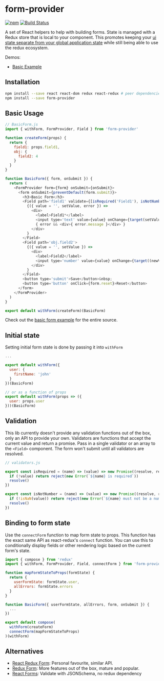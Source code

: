 # form-provider

[![npm](https://img.shields.io/npm/v/form-provider.svg?style=flat-square)](https://www.npmjs.com/package/form-provider)
[![Build Status](https://travis-ci.org/jschr/form-provider.svg?branch=master)](https://travis-ci.org/jschr/form-provider)

A set of React helpers to help with building forms. State is managed with a Redux store that is local to your component. This promotes keeping your [ui state separate from your global application state](https://github.com/reactjs/redux/issues/1287#issuecomment-175351978) while still being able to use the redux ecosystem.

Demos:
  * [Basic Example](http://form-provider-basic-example.surge.sh/)

## Installation

```bash
npm install --save react react-dom redux react-redux # peer dependencies
npm install --save form-provider
```

## Basic Usage

```js
// BasicForm.js
import { withForm, FormProvider, Field } from 'form-provider'

function createForm(props) {
  return {
    field1: props.field1,
    obj: {
      field2: 4
    }
  }
}

function BasicForm({ form, onSubmit }) {
  return (
    <FormProvider form={form} onSubmit={onSubmit}>
      <form onSubmit={preventDefault(form.submit)}>
        <h3>Basic Form</h3>
        <Field path='field1' validate={[isRequired('Field1'), isNotNumber('Field1')]}>
          {({ value = '', setValue, error }) =>
            <div>
              <label>Field1*</label>
              <input type='text' value={value} onChange={target(setValue)} />
              { error && <div>{ error.message }</div> }
            </div>
          }
        </Field>
        <Field path='obj.field2'>
          {({ value = '', setValue }) =>
            <div>
              <label>Field2</label>
              <input type='number' value={value} onChange={target((newValue) => setValue(+newValue))} />
            </div>
          }
        </Field>
        <button type='submit'>Save</button>&nbsp;
        <button type='button' onClick={form.reset}>Reset</button>
      </form>
    </FormProvider>
  )
}

export default withForm(createForm)(BasicForm)

```

Check out the [basic form example](examples/basic) for the entire source.

## Initial state

Setting initial form state is done by passing it into `withForm`

```js
...

export default withForm({
  user: {
    firstName: 'john'
  }
})(BasicForm)

// or as a function of props
export default withForm(props => ({
  user: props.user
}))(BasicForm)

```

## Validation

This lib currently doesn't provide any validation functions out of the box, only an API to provide your own. Validators are functions that accept the current value and return a promise. Pass in a single validator or an array to the `<Field>` component. The form won't submit until all validators are resolved.

```js
// validators.js

export const isRequired = (name) => (value) => new Promise((resolve, reject) => {
  if (!value) return reject(new Error(`${name} is required`))
  resolve()
})

export const isNotNumber = (name) => (value) => new Promise((resolve, reject) => {
  if (!isNaN(value)) return reject(new Error(`${name} must not be a number`))
  resolve()
})

```

## Binding to form state

Use the `connectForm` function to map form state to props. This function has the exact same API as react-redux's `connect` function. You can use this to conditionally display fields or other rendering logic based on the current form's state.

```js
import { compose } from 'redux'
import { withForm, FormProvider, Field, connectForm } from 'form-provider'

function mapFormStateToProps(formState) {
  return {
    userFormState: formState.user,
    allErrors: formState.errors
  }
}

function BasicForm({ userFormState, allErrors, form, onSubmit }) {
  ...
})

export default compose(
  withForm(createForm)
  connectForm(mapFormStateToProps)
)(withForm)

```

## Alternatives

- [React Redux Form](https://github.com/davidkpiano/react-redux-form): Personal favourite, similar API.
- [Redux Form](https://github.com/erikras/redux-form): More features out of the box, mature and popular.
- [React Forms](https://github.com/prometheusresearch/react-forms): Validate with JSONSchema, no redux dependency


